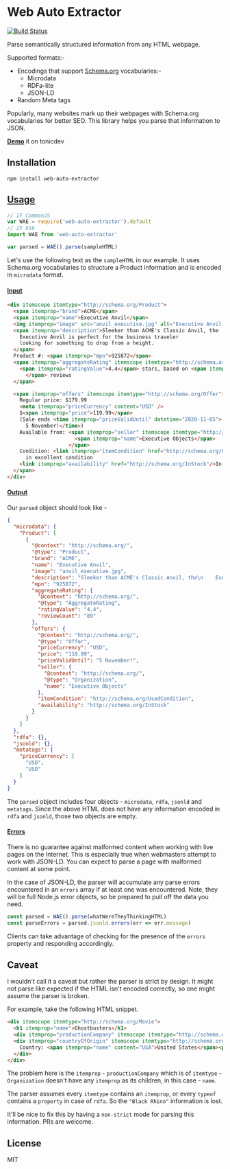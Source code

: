 # Web Auto Extractor
[![Build Status](https://travis-ci.org/indix/web-auto-extractor.svg?branch=master)](https://travis-ci.org/indix/web-auto-extractor)

Parse semantically structured information from any HTML webpage.

Supported formats:-
- Encodings that support [Schema.org](http://schema.org/) vocabularies:-
  - Microdata
  - RDFa-lite
  - JSON-LD
- Random Meta tags

Popularly, many websites mark up their webpages with Schema.org vocabularies for better SEO. This library helps you parse that information to JSON.

**[Demo](https://tonicdev.com/npm/web-auto-extractor)** it on tonicdev

## Installation
`npm install web-auto-extractor`

## [Usage](#usage)

```js
// IF CommonJS
var WAE = require('web-auto-extractor').default
// IF ES6
import WAE from 'web-auto-extractor'

var parsed = WAE().parse(sampleHTML)

```

Let's use the following text as the `sampleHTML` in our example. It uses Schema.org vocabularies to structure a Product information and is encoded in `microdata` format.

#### [Input](#input)
```html
<div itemscope itemtype="http://schema.org/Product">
  <span itemprop="brand">ACME</span>
  <span itemprop="name">Executive Anvil</span>
  <img itemprop="image" src="anvil_executive.jpg" alt="Executive Anvil logo" />
  <span itemprop="description">Sleeker than ACME's Classic Anvil, the
    Executive Anvil is perfect for the business traveler
    looking for something to drop from a height.
  </span>
  Product #: <span itemprop="mpn">925872</span>
  <span itemprop="aggregateRating" itemscope itemtype="http://schema.org/AggregateRating">
    <span itemprop="ratingValue">4.4</span> stars, based on <span itemprop="reviewCount">89
      </span> reviews
  </span>

  <span itemprop="offers" itemscope itemtype="http://schema.org/Offer">
    Regular price: $179.99
    <meta itemprop="priceCurrency" content="USD" />
    $<span itemprop="price">119.99</span>
    (Sale ends <time itemprop="priceValidUntil" datetime="2020-11-05">
      5 November!</time>)
    Available from: <span itemprop="seller" itemscope itemtype="http://schema.org/Organization">
                      <span itemprop="name">Executive Objects</span>
                    </span>
    Condition: <link itemprop="itemCondition" href="http://schema.org/UsedCondition"/>Previously owned,
      in excellent condition
    <link itemprop="availability" href="http://schema.org/InStock"/>In stock! Order now!</span>
  </span>
</div>
```

#### [Output](#output)

Our `parsed` object should look like -

```json
{
  "microdata": {
    "Product": [
      {
        "@context": "http://schema.org/",
        "@type": "Product",
        "brand": "ACME",
        "name": "Executive Anvil",
        "image": "anvil_executive.jpg",
        "description": "Sleeker than ACME's Classic Anvil, the\n    Executive Anvil is perfect for the business traveler\n    looking for something to drop from a height.",
        "mpn": "925872",
        "aggregateRating": {
          "@context": "http://schema.org/",
          "@type": "AggregateRating",
          "ratingValue": "4.4",
          "reviewCount": "89"
        },
        "offers": {
          "@context": "http://schema.org/",
          "@type": "Offer",
          "priceCurrency": "USD",
          "price": "119.99",
          "priceValidUntil": "5 November!",
          "seller": {
            "@context": "http://schema.org/",
            "@type": "Organization",
            "name": "Executive Objects"
          },
          "itemCondition": "http://schema.org/UsedCondition",
          "availability": "http://schema.org/InStock"
        }
      }
    ]
  },
  "rdfa": {},
  "jsonld": {},
  "metatags": {
    "priceCurrency": [
      "USD",
      "USD"
    ]
  }
}
```

The `parsed` object includes four objects - `microdata`, `rdfa`, `jsonld` and `metatags`. Since the above HTML does not have any information encoded in `rdfa` and `jsonld`, those two objects are empty.

#### [Errors](#errors)

There is no guarantee against malformed content when working with live pages on
the Internet. This is especially true when webmasters attempt to work with
JSON-LD. You can expect to parse a page with malformed content at some point.

In the case of JSON-LD, the parser will accumulate any parse errors encountered
in an `errors` array if at least one was encountered. Note, they will be full
Node.js error objects, so be prepared to pull off the data you need.

```js
const parsed = WAE().parse(whatWereTheyThinkingHTML)
const parseErrors = parsed.jsonld.errors(err => err.message)
```

Clients can take advantage of checking for the presence of the `errors` property
and responding accordingly.

## Caveat

I wouldn't call it a caveat but rather the parser is strict by design. It might not parse like expected if the HTML isn't encoded correctly, so one might assume the parser is broken.

For example, take the following HTML snippet.

```html
<div itemscope itemtype="http://schema.org/Movie">
  <h1 itemprop="name">Ghostbusters</h1>
  <div itemprop="productionCompany" itemscope itemtype="http://schema.org/Organization">Black Rhino</div>
  <div itemprop="countryOfOrigin" itemscope itemtype="http://schema.org/Country">
    Country: <span itemprop="name" content="USA">United States</span><p>
  </div>
</div>
```

The problem here is the `itemprop` - `productionCompany` which is of `itemtype` - `Organization` doesn't have any `itemprop` as its children, in this case - `name`.

The parser assumes every `itemtype` contains an `itemprop`, or every `typeof` contains a `property` in case of `rdfa`. So the `"Black Rhino"` information is lost.

It'll be nice to fix this by having a `non-strict` mode for parsing this information. PRs are welcome.

## License

MIT
